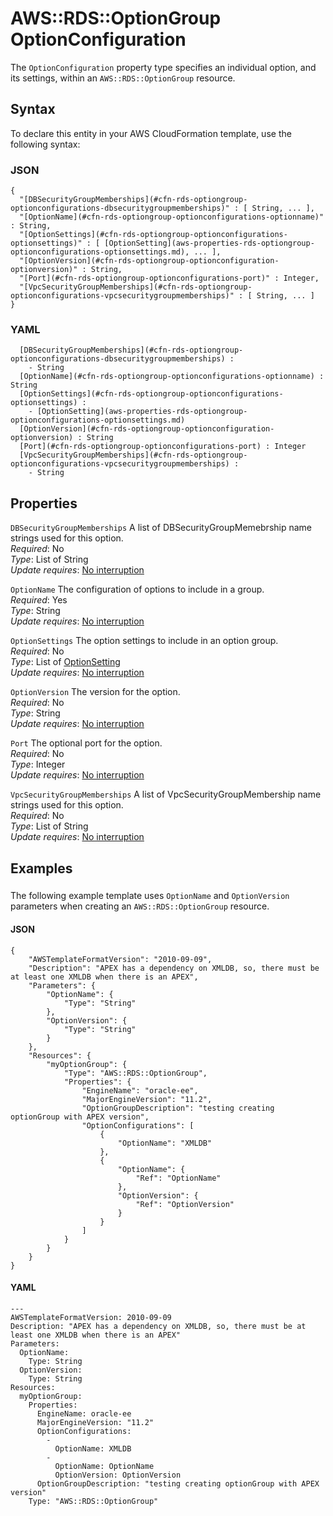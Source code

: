 # AWS::RDS::OptionGroup OptionConfiguration<a name="aws-properties-rds-optiongroup-optionconfigurations"></a>

The `OptionConfiguration` property type specifies an individual option, and its settings, within an `AWS::RDS::OptionGroup` resource\.

## Syntax<a name="aws-properties-rds-optiongroup-optionconfigurations-syntax"></a>

To declare this entity in your AWS CloudFormation template, use the following syntax:

### JSON<a name="aws-properties-rds-optiongroup-optionconfigurations-syntax.json"></a>

```
{
  "[DBSecurityGroupMemberships](#cfn-rds-optiongroup-optionconfigurations-dbsecuritygroupmemberships)" : [ String, ... ],
  "[OptionName](#cfn-rds-optiongroup-optionconfigurations-optionname)" : String,
  "[OptionSettings](#cfn-rds-optiongroup-optionconfigurations-optionsettings)" : [ [OptionSetting](aws-properties-rds-optiongroup-optionconfigurations-optionsettings.md), ... ],
  "[OptionVersion](#cfn-rds-optiongroup-optionconfiguration-optionversion)" : String,
  "[Port](#cfn-rds-optiongroup-optionconfigurations-port)" : Integer,
  "[VpcSecurityGroupMemberships](#cfn-rds-optiongroup-optionconfigurations-vpcsecuritygroupmemberships)" : [ String, ... ]
}
```

### YAML<a name="aws-properties-rds-optiongroup-optionconfigurations-syntax.yaml"></a>

```
﻿  [DBSecurityGroupMemberships](#cfn-rds-optiongroup-optionconfigurations-dbsecuritygroupmemberships) : 
    - String
﻿  [OptionName](#cfn-rds-optiongroup-optionconfigurations-optionname) : String
﻿  [OptionSettings](#cfn-rds-optiongroup-optionconfigurations-optionsettings) : 
    - [OptionSetting](aws-properties-rds-optiongroup-optionconfigurations-optionsettings.md)
﻿  [OptionVersion](#cfn-rds-optiongroup-optionconfiguration-optionversion) : String
﻿  [Port](#cfn-rds-optiongroup-optionconfigurations-port) : Integer
﻿  [VpcSecurityGroupMemberships](#cfn-rds-optiongroup-optionconfigurations-vpcsecuritygroupmemberships) : 
    - String
```

## Properties<a name="aws-properties-rds-optiongroup-optionconfigurations-properties"></a>

`DBSecurityGroupMemberships`  <a name="cfn-rds-optiongroup-optionconfigurations-dbsecuritygroupmemberships"></a>
A list of DBSecurityGroupMemebrship name strings used for this option\.  
*Required*: No  
*Type*: List of String  
*Update requires*: [No interruption](https://docs.aws.amazon.com/AWSCloudFormation/latest/UserGuide/using-cfn-updating-stacks-update-behaviors.html#update-no-interrupt)

`OptionName`  <a name="cfn-rds-optiongroup-optionconfigurations-optionname"></a>
The configuration of options to include in a group\.  
*Required*: Yes  
*Type*: String  
*Update requires*: [No interruption](https://docs.aws.amazon.com/AWSCloudFormation/latest/UserGuide/using-cfn-updating-stacks-update-behaviors.html#update-no-interrupt)

`OptionSettings`  <a name="cfn-rds-optiongroup-optionconfigurations-optionsettings"></a>
The option settings to include in an option group\.  
*Required*: No  
*Type*: List of [OptionSetting](aws-properties-rds-optiongroup-optionconfigurations-optionsettings.md)  
*Update requires*: [No interruption](https://docs.aws.amazon.com/AWSCloudFormation/latest/UserGuide/using-cfn-updating-stacks-update-behaviors.html#update-no-interrupt)

`OptionVersion`  <a name="cfn-rds-optiongroup-optionconfiguration-optionversion"></a>
The version for the option\.  
*Required*: No  
*Type*: String  
*Update requires*: [No interruption](https://docs.aws.amazon.com/AWSCloudFormation/latest/UserGuide/using-cfn-updating-stacks-update-behaviors.html#update-no-interrupt)

`Port`  <a name="cfn-rds-optiongroup-optionconfigurations-port"></a>
The optional port for the option\.  
*Required*: No  
*Type*: Integer  
*Update requires*: [No interruption](https://docs.aws.amazon.com/AWSCloudFormation/latest/UserGuide/using-cfn-updating-stacks-update-behaviors.html#update-no-interrupt)

`VpcSecurityGroupMemberships`  <a name="cfn-rds-optiongroup-optionconfigurations-vpcsecuritygroupmemberships"></a>
A list of VpcSecurityGroupMembership name strings used for this option\.  
*Required*: No  
*Type*: List of String  
*Update requires*: [No interruption](https://docs.aws.amazon.com/AWSCloudFormation/latest/UserGuide/using-cfn-updating-stacks-update-behaviors.html#update-no-interrupt)

## Examples<a name="aws-properties-rds-optiongroup-optionconfigurations--examples"></a>

### <a name="aws-properties-rds-optiongroup-optionconfigurations--examples--"></a>

The following example template uses `OptionName` and `OptionVersion` parameters when creating an `AWS::RDS::OptionGroup` resource\. 

#### JSON<a name="aws-properties-rds-optiongroup-optionconfigurations--examples----json"></a>

```
{
    "AWSTemplateFormatVersion": "2010-09-09",
    "Description": "APEX has a dependency on XMLDB, so, there must be at least one XMLDB when there is an APEX",
    "Parameters": {
        "OptionName": {
            "Type": "String"
        },
        "OptionVersion": {
            "Type": "String"
        }
    },
    "Resources": {
        "myOptionGroup": {
            "Type": "AWS::RDS::OptionGroup",
            "Properties": {
                "EngineName": "oracle-ee",
                "MajorEngineVersion": "11.2",
                "OptionGroupDescription": "testing creating optionGroup with APEX version",
                "OptionConfigurations": [
                    {
                        "OptionName": "XMLDB"
                    },
                    {
                        "OptionName": {
                            "Ref": "OptionName"
                        },
                        "OptionVersion": {
                            "Ref": "OptionVersion"
                        }
                    }
                ]
            }
        }
    }
}
```

#### YAML<a name="aws-properties-rds-optiongroup-optionconfigurations--examples----yaml"></a>

```
--- 
AWSTemplateFormatVersion: 2010-09-09
Description: "APEX has a dependency on XMLDB, so, there must be at least one XMLDB when there is an APEX"
Parameters: 
  OptionName: 
    Type: String
  OptionVersion: 
    Type: String
Resources: 
  myOptionGroup: 
    Properties: 
      EngineName: oracle-ee
      MajorEngineVersion: "11.2"
      OptionConfigurations: 
        - 
          OptionName: XMLDB
        - 
          OptionName: OptionName
          OptionVersion: OptionVersion
      OptionGroupDescription: "testing creating optionGroup with APEX version"
    Type: "AWS::RDS::OptionGroup"
```